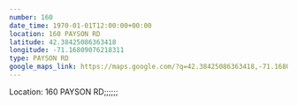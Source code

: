 ```yaml
---
number: 160
date_time: 1970-01-01T12:00:00+00:00
location: 160 PAYSON RD
latitude: 42.38425086363418
longitude: -71.16809076218311
type: PAYSON RD
google_maps_link: https://maps.google.com/?q=42.38425086363418,-71.16809076218311
---
```


Location: 160 PAYSON RD;;;;;;
